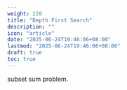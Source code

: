 ```yaml
---
weight: 220
title: "Depth First Search"
description: ""
icon: "article"
date: "2025-06-24T19:46:06+08:00"
lastmod: "2025-06-24T19:46:06+08:00"
draft: true
toc: true
---
```


subset sum problem.